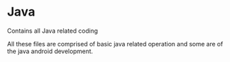 # Java
Contains all Java related coding

All these files are comprised of basic java related operation and some are of the java android development.
